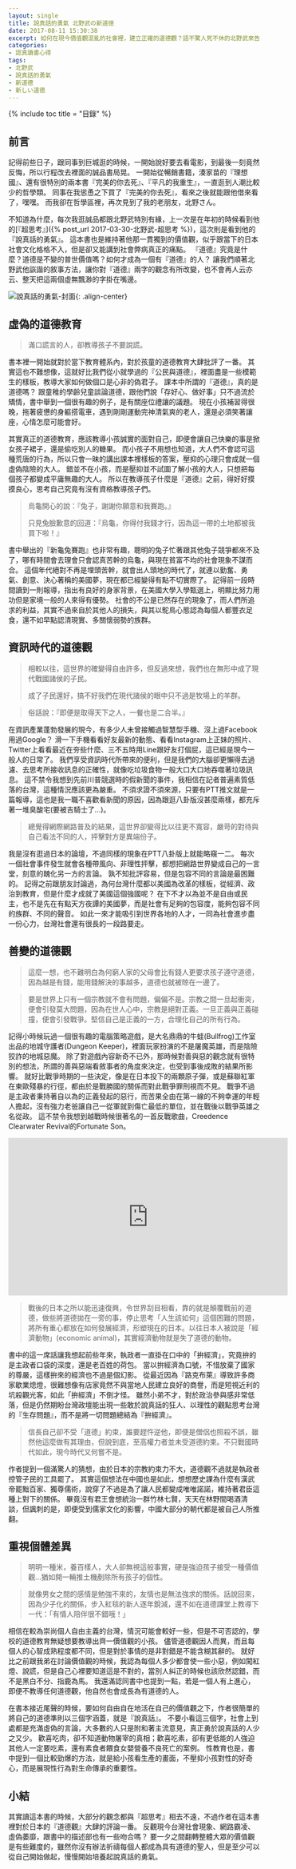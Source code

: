 ```yaml
---
layout: single
title: 說真話的勇氣 北野武の新道徳
date: 2017-08-11 15:30:38
excerpt: 如何在現今價值觀混亂的社會裡，建立正確的道德觀？語不驚人死不休的北野武來告訴你。
categories:
- 認真讀書心得
tags:
- 北野武
- 說真話的勇氣
- 新道德
- 新しい道徳
---
```


{% include toc title = "目錄" %}

## 前言

記得前些日子，跟同事到巨城逛的時候，一開始說好要去看電影，到最後一刻竟然反悔，所以行程改去裡面的誠品書局晃。
一開始從暢銷書籍，湊家苗的『理想國』、還有很特別的兩本書『完美的你去死』、『平凡的我重生』，一直逛到人潮比較少的哲學類。
同事在我慫恿之下買了『完美的你去死』，看來之後就能跟他借來看了，嘿嘿。
而我卻在哲學區裡，再次見到了我的老朋友，北野さん。

不知道為什麼，每次我逛誠品都跟北野武特別有緣，上一次是在年初的時候看到他的[『超思考』]({% post_url 2017-03-30-北野武-超思考 %})，這次則是看到他的『說真話的勇氣』。
這本書也是維持著他那一貫獨到的價值觀，似乎跟當下的日本社會文化格格不入，但是卻又能講到社會弊病真正的痛點。
『道德』究竟是什麼？道德是不變的普世價值嗎？如何才成為一個有『道德』的人？
讓我們順著北野武他詼諧的敘事方法，讓你對『道德』兩字的觀念有所改變，也不會再人云亦云、整天把這兩個虛無飄渺的字掛在嘴邊。

![說真話的勇氣-封面](/assets/images/album/日誌用圖/DSC_0240.jpg){: .align-center}

## 虛偽的道德教育

> 滿口謊言的人，卻教導孩子不要說謊。

書本裡一開始就對於當下教育體系內，對於孩童的道德教育大肆批評了一番。
其實這也不難想像，這就好比我們從小就學過的『公民與道德』，裡面盡是一些模範生的樣板，教導大家如何做個口是心非的偽君子。
課本中所謂的『道德』，真的是道德嗎？
跟童稚的學齡兒童談論道德，跟他們說「存好心、做好事」只不過流於矯情，書中舉到一個很有趣的例子，是有關座位禮讓的議題。
現在小孩補習得很晚，拖著疲憊的身軀搭電車，遇到剛剛運動完神清氣爽的老人，還是必須笑著讓座，心情怎麼可能會好。

其實真正的道德教育，應該教導小孩誠實的面對自己，即便會讓自己快樂的事是掀女孩子裙子，還是偷吃別人的糖果。
而小孩子不用想也知道，大人們不會認可這種荒唐的行為，所以只會一昧的講出課本裡樣板的答案，壓抑的心理只會成就一個虛偽陰險的大人。
錯並不在小孩，而是壓抑並不試圖了解小孩的大人，只想把每個孩子都變成平庸無趣的大人。
所以在教導孩子什麼是『道德』之前，得好好摸摸良心，思考自己究竟有沒有資格教導孩子們。

> 烏龜開心的說：『兔子，謝謝你願意和我賽跑。』
>
> 只見兔臉歉意的回道：『烏龜，你得付我錢才行，因為這一帶的土地都被我買下啦！』

書中舉出的『新龜兔賽跑』也非常有趣，聰明的兔子忙著跟其他兔子競爭都來不及了，哪有時間會去理會只會認真苦幹的烏龜，與現在貧富不均的社會現象不謀而合。
這個年代絕對不再是埋頭苦幹，就會出人頭地的時代了，就連以勤奮、勇氣、創意、決心著稱的美國夢，現在都已經變得有點不切實際了。
記得前一段時間讀到一則報導，指出有良好的身家背景，在美國大學入學甄選上，明顯比努力用功但是家境一般的人來得有優勢。
社會的不公是已然存在的現象了，而人們所追求的利益，其實不過來自於其他人的損失，與其以鴕鳥心態認為每個人都豐衣足食，還不如早點認清現實、多關懷弱勢的族群。

## 資訊時代的道德觀

> 相較以往，這世界的確變得自由許多，但反過來想，我們也在無形中成了現代戰國諸侯的子民。
>
> 成了子民還好，搞不好我們在現代諸侯的眼中只不過是牧場上的羊群。

> 俗話說：『即便是取得天下之人，一餐也是二合半。』

在資訊產業蓬勃發展的現今，有多少人未曾接觸過智慧型手機、沒上過Facebook用過Google？
滑一下手機看看好友最新的動態、看看Instagram上正妹的照片、Twitter上看看最近在夯些什麼、三不五時用Line跟好友打個屁，這已經是現今一般人的日常了。
我們享受資訊時代所帶來的便利，但是我們的大腦卻更懶得去過濾、去思考所接收訊息的正確性，就像吃垃圾食物一般大口大口地吞噬著垃圾訊息。
這不禁令我想到先前川普競選時的假新聞的事件，我相信在記者普遍素質低落的台灣，這種情況應該更為嚴重。
不須求證不須來源，只要有PTT推文就是一篇報導，這也是我一職不喜歡看新聞的原因，因為跟逛八卦版沒甚麼兩樣，都充斥著一堆臭酸宅(要被吉騎士了...)。

> 總覺得網際網路普及的結果，這世界卻變得比以往更不寬容，嚴苛的對待與自己看法不同的人，抨擊對方是異端份子。

我是沒有逛過日本的論壇，不過同樣的現象在PTT八卦版上就能略窺一二。
每次一個社會事件發生就會各種帶風向、非理性抨擊，都想把網路世界變成自己的一言堂，刻意的醜化另一方的言論。
孰不知批評容易，但是包容不同的言論是最困難的。
記得之前跟朋友討論過，為何台灣什麼都以美國為改革的樣板，從經濟、政治到教育，但是什麼才成就了美國這個強國呢？
在下不才以為並不是自由或民主，也不是先在有點天方夜譚的美國夢，而是社會有足夠的包容度，能夠包容不同的族群、不同的聲音。
如此一來才能吸引到世界各地的人才，一同為社會進步盡一份心力，台灣社會還有很長的一段路要走。

## 善變的道德觀

> 這麼一想，也不難明白為何窮人家的父母會比有錢人更要求孩子遵守道德，因為越是有錢，能用錢解決的事越多，道德也就被晾在一邊了。

> 要是世界上只有一個宗教就不會有問題，偏偏不是。宗教之間一旦起衝突，便會引發莫大問題，因為在世人心中，宗教是絕對正義。一旦正義與正義碰撞，便會引發戰爭。堅信自己是正義的一方，合理化自己的所有行為。

記得小時候玩過一個很有趣的電腦策略遊戲，是大名鼎鼎的牛蛙(Bullfrog)工作室出品的地城守護者(Dungeon Keeper)，裡面玩家扮演的不是屠魔英雄，而是陰險狡詐的地城惡魔。
除了對遊戲內容新奇不已外，那時候對善與惡的觀念就有很特別的想法，所謂的善與惡端看敘事者的角度來決定，也受到事後成敗的結果所影響。
就好比戰爭時期的一些決定，像是在日本投下的兩顆原子彈，或是蘇聯紅軍在東歐殘暴的行徑，都由於是戰勝國的關係而對此戰爭罪刑視而不見。
戰爭不過是主政者秉持著自以為的正義發起的惡行，而苦果全由在第一線的不夠幸運的年輕人擔起，沒有強力老爸讓自己一從軍就到傷亡最低的單位，並在戰後以戰爭英雄之名從政。
這不禁令我想到越戰時候很著名的一首反戰歌曲，Creedence Clearwater Revival的Fortunate Son。

<p style="text-align: center;"><iframe width="560" height="315" src="https://www.youtube.com/embed/40JmEj0_aVM" frameborder="0" allowfullscreen></iframe></p>

> 戰後的日本之所以能迅速復興，令世界刮目相看，靠的就是顛覆戰前的道德，做些將道德拋在一旁的事，停止思考「人生該如何」這個困難的問題，將所有重心都放在如何發展經濟，形塑現在的日本。以往日本人被說是「經濟動物」(economic animal)，其實經濟動物就是失了道德的動物。

書中的這一席話讓我想起前些年來，執政者一直掛在口中的「拚經濟」，究竟拚的是主政者口袋的深度，還是老百姓的荷包。
當以拚經濟為口號，不惜放棄了國家的尊嚴，這樣拚來的經濟也不過是個幻影。
從最近因為『路克布萊』導致許多商家歇業熄燈，很難想像有店家竟然不與當地人民建立良好的商譽，而是短視近利的坑殺觀光客，如此「拚經濟」不倒才怪。
雖然小弟不才，對於政治參與感非常低落，但是仍然期盼台灣政壇能出現一些敢於說真話的狂人、以理性的觀點思考台灣的『生存問題』，而不是將一切問題總結為『拚經濟』。

> 信長自己卻不受「道德」約束，誰要趕忤逆他，即便是僧侶也照殺不誤，雖然他這麼做有其理由，但說到底，至高權力者並未受道德約束。不只戰國時代如此，現今時代又何嘗不是。

作者提到一個滿驚人的猜想，由於日本的宗教約束力不大，道德觀不過就是執政者控管子民的工具罷了。
其實這個想法在中國也是如此，想想歷史課為什麼有漢武帝罷黜百家、獨尊儒術，說穿了不過是為了讓人民都變成唯唯諾諾，維持著君臣這種上對下的關係。
畢竟沒有君王會想統治一群竹林七賢，天天在林野間喝酒清談，但諷刺的是，即便受到儒家文化的影響，中國大部分的朝代都是被自己人所推翻。


## 重視個體差異

> 明明一種米，養百樣人，大人卻無視這般事實，硬是強迫孩子接受一種價值觀...猶如開一輛推土機剷除所有孩子的個性。

> 就像男女之間的感情是勉強不來的，友情也是無法強求的關係。話說回來，因為少子化的關係，步入紅毯的新人逐年銳減，還不如在道德課堂上教導下一代：「有情人陪伴很不錯哦！」

相信在較為崇尚個人自由主義的台灣，情況可能會較好一些，但是不可否認的，學校的道德教育無疑想要教導出齊一價值觀的小孩。
儘管道德觀因人而異，而且每個人的心智成熟程度都不同，但是對於事情的是非對錯是不能含糊其辭的。
就好比之前跟我弟在討論價值觀的時候，我認為每個人多少都會使一些小惡，例如闖紅燈、說謊，但是自己心裡要知道這是不對的，當別人糾正的時候也該欣然認錯，而不是黑白不分、指鹿為馬。
我還滿認同書中也提到一點，若是一個人有上進心，即便不教導任何道德觀，他自然也會成長為有道德的人。

在書本接近尾聲的時候，要如何自由自在地活在自己的價值觀之下，作者很簡單的將自己的道德準則以三個字涵蓋，就是『說真話』。
不要小看這三個字，社會上到處都是充滿虛偽的言論，大多數的人只是附和著主流意見，真正勇於說真話的人少之又少。
歡喜吃肉，卻不知道動物屠宰的真相；歡喜吃素，卻有更低能的人強迫其他人一定要吃素，還有素食者餵食女嬰營養不良死亡的案例。
性教育也是，書中提到一個比較勁爆的方法，就是給小孩看生產的畫面，不壓抑小孩對性的好奇心，而是展現性行為對生命傳承的重要性。

## 小結

其實讀這本書的時候，大部分的觀念都與『超思考』相去不遠，不過作者在這本書裡對於日本的『道德觀』大肆的評論一番。
反觀現今台灣社會現象、網路霸凌、虛偽萎靡，跟書中的描述部也有一些吻合嗎？
要一夕之間翻轉整體大眾的價值觀是有些難度的，雖然你沒有辦法祈禱每個人都成為具有道德的聖人，但是至少可以從自己開始做起，慢慢開始培養起說真話的勇氣。
